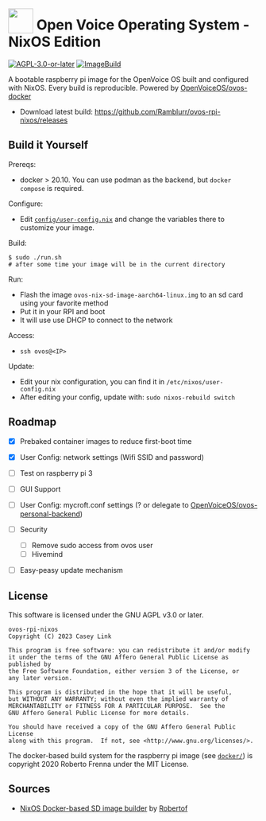 # <img src='https://camo.githubusercontent.com/48b782bbddb51b97cf2971fda5817080075f7799/68747470733a2f2f7261772e6769746861636b2e636f6d2f466f7274417765736f6d652f466f6e742d417765736f6d652f6d61737465722f737667732f736f6c69642f636f67732e737667' width='50' height='50' style='vertical-align:bottom'/> Open Voice Operating System - NixOS Edition

[![AGPL-3.0-or-later](https://img.shields.io/badge/license-AGPL--v3--or--later-blue)](./LICENSE) [![ImageBuild](https://github.com/Ramblurr/ovos-rpi-nixos/actions/workflows/ImageBuild.yaml/badge.svg)](https://github.com/Ramblurr/ovos-rpi-nixos/actions)

A bootable raspberry pi image for the OpenVoice OS built and configured with NixOS. Every build is reproducible. Powered by [OpenVoiceOS/ovos-docker](https://github.com/OpenVoiceOS/ovos-docker)

* Download latest build: https://github.com/Ramblurr/ovos-rpi-nixos/releases


## Build it Yourself

Prereqs:

* docker > 20.10. You can use podman as the backend, but `docker compose` is required.

Configure:

* Edit [`config/user-config.nix`](./config/user-config.nix) and change the variables there to customize your image.

Build:

```console
$ sudo ./run.sh
# after some time your image will be in the current directory
```

Run:

* Flash the image `ovos-nix-sd-image-aarch64-linux.img` to an sd card using your favorite method
* Put it in your RPI and boot
* It will use use DHCP to connect to the network

Access:

* `ssh ovos@<IP>`

Update:
* Edit your nix configuration, you can find it in `/etc/nixos/user-config.nix`
* After editing your config, update with: `sudo nixos-rebuild switch`


## Roadmap

- [x] Prebaked container images to reduce first-boot time
- [x] User Config: network settings (Wifi SSID and password)
- [ ] Test on raspberry pi 3
- [ ] GUI Support
- [ ] User Config: mycroft.conf settings (? or delegate to [OpenVoiceOS/ovos-personal-backend](https://github.com/OpenVoiceOS/ovos-personal-backend))
- [ ] Security
  - [ ] Remove sudo access from ovos user
  - [ ] Hivemind
- [ ] Easy-peasy update mechanism


## License

This software is licensed under the GNU AGPL v3.0 or later.

```
ovos-rpi-nixos
Copyright (C) 2023 Casey Link

This program is free software: you can redistribute it and/or modify
it under the terms of the GNU Affero General Public License as published by
the Free Software Foundation, either version 3 of the License, or
any later version.

This program is distributed in the hope that it will be useful,
but WITHOUT ANY WARRANTY; without even the implied warranty of
MERCHANTABILITY or FITNESS FOR A PARTICULAR PURPOSE.  See the
GNU Affero General Public License for more details.

You should have received a copy of the GNU Affero General Public License
along with this program.  If not, see <http://www.gnu.org/licenses/>.
```

The docker-based build system for the raspberry pi image  (see
[`docker/`](./docker)) is copyright 2020 Roberto Frenna under the MIT License.

## Sources

*  [NixOS Docker-based SD image builder](https://github.com/Robertof/nixos-docker-sd-image-builder/tree/master) by [Robertof](https://github.com/Robertof)
